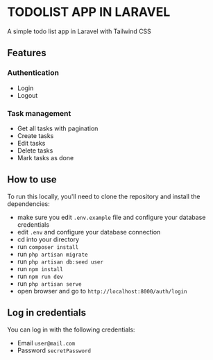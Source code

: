 # TODOLIST APP IN LARAVEL 
A simple todo list app in Laravel with Tailwind CSS

## Features
### Authentication
- Login
- Logout
### Task management
- Get all tasks with pagination
- Create tasks
- Edit tasks
- Delete tasks
- Mark tasks as done

## How to use
To run this locally, you'll need to clone the repository and install the dependencies:

- make sure you edit `.env.example` file and configure your database credentials
- edit `.env` and configure your database connection 
- cd into your directory
- run `composer install`
- run `php artisan migrate`
- run `php artisan db:seed user`
- run `npm install`
- run `npm run dev`
- run `php artisan serve`
- open browser and go to `http://localhost:8000/auth/login`

## Log in credentials 
You can log in with the following credentials:
- Email `user@mail.com` 
- Password `secretPassword`

